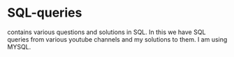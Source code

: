 # SQL-queries
contains various questions and solutions in SQL. 
In this we have SQL queries from various youtube channels and my solutions to them.
I am using MYSQL.
